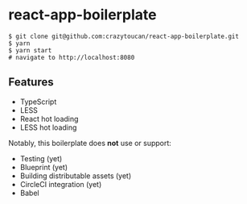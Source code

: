 # react-app-boilerplate

```
$ git clone git@github.com:crazytoucan/react-app-boilerplate.git
$ yarn
$ yarn start
# navigate to http://localhost:8080
```

## Features

- TypeScript
- LESS
- React hot loading
- LESS hot loading

Notably, this boilerplate does **not** use or support:

- Testing (yet)
- Blueprint (yet)
- Building distributable assets (yet)
- CircleCI integration (yet)
- Babel
